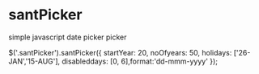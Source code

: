 # santPicker
simple javascript date picker picker

<link href="~~/css/santPicker.css" type="text/css" rel="Stylesheet" />
<script type="text/javascript" src="~~/js/santPicker.js"></script>

$('.santPicker').santPicker({ startYear: 20, noOfyears: 50, holidays: ['26-JAN','15-AUG'], disableddays: [0, 6],format:'dd-mmm-yyyy' });
